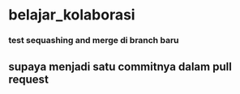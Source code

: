# belajar_kolaborasi
### test sequashing and merge  di branch baru
## supaya menjadi satu commitnya dalam pull request



